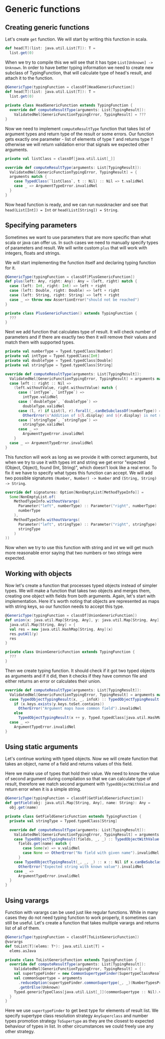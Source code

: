 # Generic functions
 


## Creating generic functions

Let's create `get` function. We will start by writing this function in scala.
```scala
def head[T](list: java.util.List[T]): T =
  list.get(0)
```
When we try to compile this we will see that it has type 
`List[Unknown] -> Unknown`. In order to have better typing information
we need to create new subclass of TypingFunction, that will calculate type of
head's result, and attach it to the function.
```scala
@GenericType(typingFunction = classOf[HeadGenericFunction])
def head[T](list: java.util.List[T]): T =
  list.get(0)
    
private class HeadGenericFunction extends TypingFunction {
  override def computeResultType(arguments: List[TypingResult]): 
    ValidatedNel[GenericFunctionTypingError, TypingResult] = ???
}
```
Now we need to implement `computeResultType` function that takes list of 
argument types and return type of the result or some errors. Our function
gets exactly one parameter - list of elements of type `T` and returns type `T`
otherwise we will return validation error that signals we expected other
arguments.
```scala
private val listClass = classOf[java.util.List[_]]

override def computeResultType(arguments: List[TypingResult]): 
  ValidatedNel[GenericFunctionTypingError, TypingResult] = {
  arguments match {
    case TypedClass(`listClass`, t :: Nil) :: Nil => t.validNel
    case _ => ArgumentTypeError.invalidNel
  }
}
```
Now head function is ready, and we can run nussknacker and see that
`head(List[Int]) = Int` or `head(List[String]) = String`.

## Specifying parameters

Sometimes we want to use parameters that are more specific than what scala or
java can offer us. In such cases we need to manually specify types of
parameters and result. We will write custom `plus` that will work with
integers, floats and strings.

We will start implementing the function itself and declaring typing function
for it.
```scala
@GenericType(typingFunction = classOf[PlusGenericFunction])
def plus(left: Any, right: Any): Any = (left, right) match {
  case (left: Int, right: Int) => left + right
  case (left: Double, right: Double) => left + right
  case (left: String, right: String) => left + right
  case _ => throw new AssertionError("should not be reached")
}

private class PlusGenericFunction() extends TypingFunction {
  ???
}
```

Next we add function that calculates type of result. It will check number
of parameters and if there are exactly two then it will remove their values
and match them with supported types.
```scala
private val numberType = Typed.typedClass[Number]
private val intType = Typed.typedClass[Int]
private val doubleType = Typed.typedClass[Double]
private val stringType = Typed.typedClass[String]

override def computeResultType(arguments: List[TypingResult]): 
  ValidatedNel[GenericFunctionTypingError, TypingResult] = arguments match {
  case left :: right :: Nil =>
    (left.withoutValue, right.withoutValue) match {
      case (`intType`, `intType`) => 
        intType.validNel
      case (`doubleType`, `doubleType`) => 
        doubleType.validNel
      case (l, r) if List(l, r).forall(_.canBeSubclassOf(numberType)) =>
        OtherError(s"Addition of ${l.display} and ${r.display} is not supported").invalidNel
      case (`stringType`, `stringType`) => 
        stringType.validNel
      case _ => 
        ArgumentTypeError.invalidNel
    }
  case _ => ArgumentTypeError.invalidNel
}
```

This function will work as long as we provide it with correct arguments,
but when we try to use it with types int and string we get error
"expected (Object, Object), found (Int, String)", which doesn't look
like a real error. To fix it we have to specify what types this function
can accept. We will add two possible signatures `(Number, Number) -> Number`
and `(String, String) -> String`.
```scala
override def signatures: Option[NonEmptyList[MethodTypeInfo]] = 
  Some(NonEmptyList.of(
    MethodTypeInfo.withoutVarargs(
      Parameter("left", numberType) :: Parameter("right", numberType) :: Nil, 
      numberType
    ),
    MethodTypeInfo.withoutVarargs(
      Parameter("left", stringType) :: Parameter("right", stringType) :: Nil, 
      stringType
    )
))
```
Now when we try to use this function with string and int we will get much
more reasonable error saying that two numbers or two strings were expected.

## Working with objects
Now let's create a function that processes typed objects instead of simpler
types. We will make a function that takes two objects and merges them,
creating one object with fields from both arguments. Again, let's start
with implementation. Here it's worth noting that objects are represented
as maps with string keys, so our function needs to accept this type.
```scala
@GenericType(typingFunction = classOf[UnionGenericFunction])
def union(x: java.util.Map[String, Any], y: java.util.Map[String, Any]): 
  java.util.Map[String, Any] = {
  val res = new java.util.HashMap[String, Any](x)
  res.putAll(y)
  res
}

private class UnionGenericFunction extends TypingFunction {
  ???
}
```
Then we create typing function. It should check if it got two typed objects
as arguments and if it did, then it checks if they have common file and 
either returns an error or calculates their union.

```scala
override def computeResultType(arguments: List[TypingResult]): 
  ValidatedNel[GenericFunctionTypingError, TypingResult] = arguments match {
  case TypedObjectTypingResult(x, _, infoX) :: TypedObjectTypingResult(y, _, infoY) :: Nil =>
    if (x.keys.exists(y.keys.toSet.contains))
      OtherError("Argument maps have common field").invalidNel
    else
      TypedObjectTypingResult(x ++ y, Typed.typedClass[java.util.HashMap[_, _]], infoX ++ infoY).validNel
  case _ =>
    ArgumentTypeError.invalidNel
}
```

## Using static arguments

Let's continue working with typed objects. Now we will create function
that takes an object, name of a field and returns values of this field.

Here we make use of types that hold their value. We need to know the value
of second argument during compilation so that we can calculate type of
result, therefore we match second argument with `TypedObjectWithValue`
and return error when it is a simple string.

```scala
@GenericType(typingFunction = classOf[GetFieldGenericFunction])
def getField(obj: java.util.Map[String, Any], name: String): Any =
  obj.get(name)

private class GetFieldGenericFunction extends TypingFunction {
  private val stringType = Typed.typedClass[String]

  override def computeResultType(arguments: List[TypingResult]): 
    ValidatedNel[GenericFunctionTypingError, TypingResult] = arguments match {
    case TypedObjectTypingResult(fields, _, _) :: TypedObjectWithValue(`stringType`, name: String) :: Nil =>
      fields.get(name) match {
        case Some(v) => v.validNel
        case None => OtherError("No field with given name").invalidNel
      }
    case TypedObjectTypingResult(_, _, _) :: x :: Nil if x.canBeSubclassOf(stringType) =>
      OtherError("Expected string with known value").invalidNel
    case _ =>
      ArgumentTypeError.invalidNel
  }
}
```

## Using varargs
Function with varargs can be used just like regular functions. While in many
cases they do not need typing function to work properly, it sometimes can
still be useful. Let's create a function that takes multiple varargs and
returns list of all of them.

```scala
@GenericType(typingFunction = classOf[ToListGenericFunction])
@varargs
def toList[T](elems: T*): java.util.List[T] =
  elems.asJava

private class ToListGenericFunction extends TypingFunction {
  override def computeResultType(arguments: List[TypingResult]): 
    ValidatedNel[GenericFunctionTypingError, TypingResult] = {
    val supertypeFinder = new CommonSupertypeFinder(SupertypeClassResolutionStrategy.AnySuperclass, true)
    val commonSupertype = arguments
      .reduceOption(supertypeFinder.commonSupertype(_, _)(NumberTypesPromotionStrategy.ToSupertype))
      .getOrElse(Unknown)
    Typed.genericTypeClass[java.util.List[_]](commonSupertype :: Nil).validNel
  }
}
```

Here we use `supertypeFinder` to get best type for elements of result list.
We specify supertype class resolution strategy `AnySuperclass` and 
number types promotion strategy `ToSupertype` as they are the closest to
expected behaviour of types in list. In other circumstances we could freely
use any other strategy.
